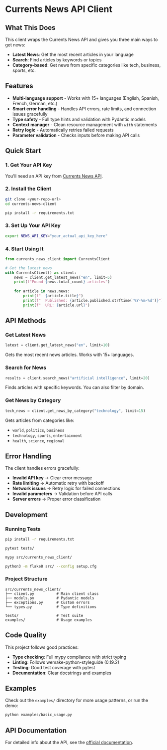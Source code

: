 # Currents News API Client

## What This Does

This client wraps the Currents News API and gives you three main ways to get news:

- **Latest News**: Get the most recent articles in your language
- **Search**: Find articles by keywords or topics
- **Category-based**: Get news from specific categories like tech, business, sports, etc.

## Features

- **Multi-language support** - Works with 15+ languages (English, Spanish, French, German, etc.)
- **Smart error handling** - Handles API errors, rate limits, and connection issues gracefully
- **Type safety** - Full type hints and validation with Pydantic models
- **Context manager** - Clean resource management with `with` statements
- **Retry logic** - Automatically retries failed requests
- **Parameter validation** - Checks inputs before making API calls

## Quick Start

### 1. Get Your API Key

You'll need an API key from [Currents News API](https://currentsapi.services/). 

### 2. Install the Client

```bash
git clone <your-repo-url>
cd currents-news-client

pip install -r requirements.txt
```

### 3. Set Up Your API Key

```bash
export NEWS_API_KEY="your_actual_api_key_here"

```

### 4. Start Using It

```python
from currents_news_client import CurrentsClient

# Get the latest news
with CurrentsClient() as client:
    news = client.get_latest_news("en", limit=5)
    print(f"Found {news.total_count} articles")
    
    for article in news.news:
        print(f"- {article.title}")
        print(f"  Published: {article.published.strftime('%Y-%m-%d')}")
        print(f"  URL: {article.url}")
```

## API Methods

### Get Latest News
```python
latest = client.get_latest_news("en", limit=10)
```
Gets the most recent news articles. Works with 15+ languages.

### Search for News
```python
results = client.search_news("artificial intelligence", limit=20)
```
Finds articles with specific keywords. You can also filter by domain.

### Get News by Category
```python
tech_news = client.get_news_by_category("technology", limit=15)
```
Gets articles from categories like:
- `world`, `politics`, `business`
- `technology`, `sports`, `entertainment`
- `health`, `science`, `regional`

## Error Handling

The client handles errors gracefully:

- **Invalid API key** → Clear error message
- **Rate limiting** → Automatic retry with backoff
- **Network issues** → Retry logic for failed connections
- **Invalid parameters** → Validation before API calls
- **Server errors** → Proper error classification

## Development

### Running Tests
```bash
pip install -r requirements.txt

pytest tests/

mypy src/currents_news_client/

python3 -m flake8 src/ --config setup.cfg
```

### Project Structure
```
src/currents_news_client/
├── client.py          # Main client class
├── models.py          # Pydantic models
├── exceptions.py      # Custom errors
└── types.py           # Type definitions

tests/                 # Test suite
examples/              # Usage examples
```

## Code Quality

This project follows good practices:

- **Type checking**: Full mypy compliance with strict typing
- **Linting**: Follows wemake-python-styleguide (0.19.2)
- **Testing**: Good test coverage with pytest
- **Documentation**: Clear docstrings and examples

## Examples

Check out the `examples/` directory for more usage patterns, or run the demo:

```bash
python examples/basic_usage.py
```

## API Documentation

For detailed info about the API, see the [official documentation](https://currentsapi.services/en/docs/).
